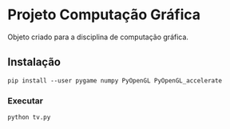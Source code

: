 # Projeto Computação Gráfica

Objeto criado para a disciplina de computação gráfica.

## Instalação
```
pip install --user pygame numpy PyOpenGL PyOpenGL_accelerate
```

### Executar
```
python tv.py
```
